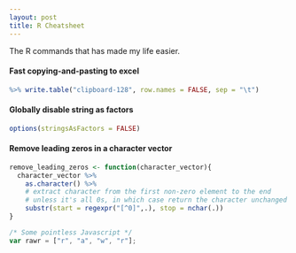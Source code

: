 ```yaml
---
layout: post
title: R Cheatsheet
---
```


The R commands that has made my life easier.

#### Fast copying-and-pasting to excel

```r
%>% write.table("clipboard-128", row.names = FALSE, sep = "\t")
```

#### Globally disable string as factors

```r
options(stringsAsFactors = FALSE)
```

#### Remove leading zeros in a character vector

```r
remove_leading_zeros <- function(character_vector){
  character_vector %>% 
    as.character() %>%
    # extract character from the first non-zero element to the end
    # unless it's all 0s, in which case return the character unchanged
    substr(start = regexpr("[^0]",.), stop = nchar(.))
}
```

```javascript
/* Some pointless Javascript */
var rawr = ["r", "a", "w", "r"];
```
